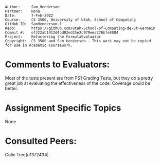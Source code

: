 ```
Author:     Sam Henderson
Partner:    None
Date:       7-Feb-2022
Course:     CS 3500, University of Utah, School of Computing
GitHub ID:  SamHenderson-1
Repo:       https://github.com/Utah-School-of-Computing-de-St-Germain
Commit #:   ef322ab1412d4bd82ed25e2c979eea276bfe8884
Project:    Refactoring the FormulaEvaluator 
Copyright:  CS 3500 and Sam Henderson - This work may not be copied for use in Academic Coursework.
```

# Comments to Evaluators:

Most of the tests present are from PS1 Grading Tests, but they do a pretty great job at evaluating 
the effectiveness of the code. Coverage could be better. 


# Assignment Specific Topics
None

# Consulted Peers:
Colin Tree(u1372434)